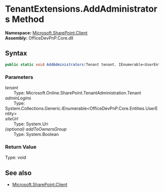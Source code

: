 # TenantExtensions.AddAdministrators Method  
  

**Namespace:** [Microsoft.SharePoint.Client](Microsoft.SharePoint.Client.md)  
**Assembly:** OfficeDevPnP.Core.dll  
## Syntax
```C#
public static void AddAdministrators(Tenant tenant, IEnumerable<UserEntity> adminLogins, Uri siteUrl, Boolean addToOwnersGroup)
```
### Parameters
*tenant*  
&emsp;&emsp;Type: Microsoft.Online.SharePoint.TenantAdministration.Tenant  
*adminLogins*  
&emsp;&emsp;Type: System.Collections.Generic.IEnumerable<OfficeDevPnP.Core.Entities.UserEntity>  
*siteUrl*  
&emsp;&emsp;Type: System.Uri  
*(optional) addToOwnersGroup*  
&emsp;&emsp;Type: System.Boolean  
### Return Value
Type: void  

## See also
- [Microsoft.SharePoint.Client](Microsoft.SharePoint.Client.md)
